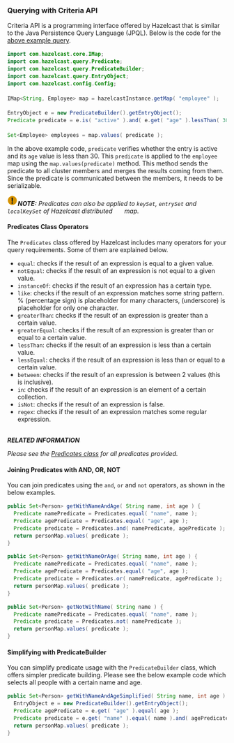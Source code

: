 


### Querying with Criteria API

Criteria API is a programming interface offered by Hazelcast that is similar to the Java Persistence Query Language (JPQL). Below is the code
for the [above example query](#employee-map-query-example).

```java
import com.hazelcast.core.IMap;
import com.hazelcast.query.Predicate;
import com.hazelcast.query.PredicateBuilder;
import com.hazelcast.query.EntryObject;
import com.hazelcast.config.Config;

IMap<String, Employee> map = hazelcastInstance.getMap( "employee" );

EntryObject e = new PredicateBuilder().getEntryObject();
Predicate predicate = e.is( "active" ).and( e.get( "age" ).lessThan( 30 ) );

Set<Employee> employees = map.values( predicate );
```

In the above example code, `predicate` verifies whether the entry is active and its `age` value is less than 30. This `predicate` is
applied to the `employee` map using the `map.values(predicate)` method. This method sends the predicate to all cluster members
and merges the results coming from them. Since the predicate is communicated between the members, it needs to
be serializable.

![image](images/NoteSmall.jpg)***NOTE:*** *Predicates can also be applied to `keySet`, `entrySet` and `localKeySet` of Hazelcast distributed 
&nbsp;&nbsp;&nbsp;&nbsp;&nbsp;&nbsp;map.*

#### Predicates Class Operators

The `Predicates` class offered by Hazelcast includes many operators for your query requirements. Some of them are
explained below.

- `equal`: checks if the result of an expression is equal to a given value.
- `notEqual`: checks if the result of an expression is not equal to a given value.
- `instanceOf`: checks if the result of an expression has a certain type.
- `like`: checks if the result of an expression matches some string pattern. % (percentage sign) is placeholder for many
characters,  (underscore) is placeholder for only one character.
- `greaterThan`: checks if the result of an expression is greater than a certain value.
- `greaterEqual`: checks if the result of an expression is greater than or equal to a certain value.
- `lessThan`: checks if the result of an expression is less than a certain value.
- `lessEqual`: checks if the result of an expression is less than or equal to a certain value.
- `between`: checks if the result of an expression is between 2 values (this is inclusive).
- `in`: checks if the result of an expression is an element of a certain collection.
- `isNot`: checks if the result of an expression is false.
- `regex`: checks if the result of an expression matches some regular expression.
<br></br>

***RELATED INFORMATION*** 

*Please see the <a href="https://github.com/hazelcast/hazelcast/blob/master/hazelcast/src/main/java/com/hazelcast/query/Predicates.java" target="_blank">
Predicates class</a> for all predicates provided.*


#### Joining Predicates with AND, OR, NOT

You can join predicates using the `and`, `or` and `not` operators, as shown in the below examples.

```java
public Set<Person> getWithNameAndAge( String name, int age ) {
  Predicate namePredicate = Predicates.equal( "name", name );
  Predicate agePredicate = Predicates.equal( "age", age );
  Predicate predicate = Predicates.and( namePredicate, agePredicate );
  return personMap.values( predicate );
}
```

```java
public Set<Person> getWithNameOrAge( String name, int age ) {
  Predicate namePredicate = Predicates.equal( "name", name );
  Predicate agePredicate = Predicates.equal( "age", age );
  Predicate predicate = Predicates.or( namePredicate, agePredicate );
  return personMap.values( predicate );
}
```

```java
public Set<Person> getNotWithName( String name ) {
  Predicate namePredicate = Predicates.equal( "name", name );
  Predicate predicate = Predicates.not( namePredicate );
  return personMap.values( predicate );
}
```


#### Simplifying with PredicateBuilder

You can simplify predicate usage with the `PredicateBuilder` class, which offers simpler predicate building. Please see the
below example code which selects all people with a certain name and age.

```java
public Set<Person> getWithNameAndAgeSimplified( String name, int age ) {
  EntryObject e = new PredicateBuilder().getEntryObject();
  Predicate agePredicate = e.get( "age" ).equal( age );
  Predicate predicate = e.get( "name" ).equal( name ).and( agePredicate );
  return personMap.values( predicate );
}
```



